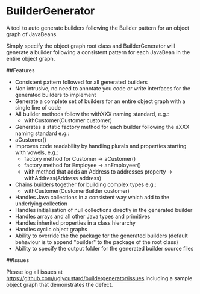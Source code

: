 BuilderGenerator
================

A tool to auto generate builders following the Builder pattern for an object graph of JavaBeans.

Simply specify the object graph root class and BuilderGenerator will generate a builder following a 
consistent pattern for each JavaBean in the entire object graph.

##Features

- Consistent pattern followed for all generated builders
- Non intrusive, no need to annotate you code or write interfaces for the generated builders to implement
- Generate a complete set of builders for an entire object graph with a single line of code
- All builder methods follow the withXXX naming standard, e.g.: 
  - withCustomer(Customer customer)
- Generates a static factory method for each builder following the aXXX naming standard e.g.: 
 - aCustomer()
- Improves code readability by handling plurals and properties starting with vowels, e.g.: 
  - factory method for Customer -> aCustomer()
  - factory method for Employee -> anEmployeer()
  - with method that adds an Address to addresses property -> withAddress(Address address)
- Chains builders together for building complex types e.g.:
  - withCustomer(CustomerBuilder customer)
- Handles Java collections in a consistent way which add to the underlying collection    
- Handles initialisation of null collections directly in the generated builder
- Handles arrays and all other Java types and primitives
- Handles inherited properties in a class hierarchy
- Handles cyclic object graphs
- Ability to override the the package for the generated builders (default behaviour is to append "builder" to the package of the root class)
- Ability to specify the output folder for the generated builder source files

##Issues

Please log all issues at https://github.com/uglycustard/buildergenerator/issues including a sample object graph that demonstrates the defect.

